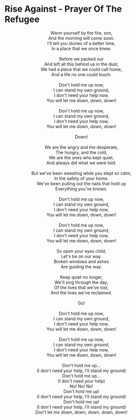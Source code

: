 # Rise Against - Prayer Of The Refugee

<p align="center">
  Warm yourself by the fire, son,
  <br />
  And the morning will come soon.
  <br />
  I'll tell you stories of a better time,
  <br />
  In a place that we once knew.
  <br /><br />
  Before we packed our
  <br />
  And left all this behind us in the dust,
  <br />
  We had a place that we could call home,
  <br />
  And a life no one could touch.
  <br /><br />
  Don't hold me up now,
  <br />
  I can stand my own ground,
  <br />
  I don't need your help now,
  <br />
  You will let me down, down, down!
  <br /><br />
  Don't hold me up now,
  <br />
  I can stand my own ground,
  <br />
  I don't need your help now,
  <br />
  You will let me down, down, down!
  <br /><br />
  Down!
  <br /><br />
  We are the angry and the desperate,
  <br />
  The hungry, and the cold,
  <br />
  We are the ones who kept quiet,
  <br />
  And always did what we were told.
  <br /><br />
  But we've been sweating while you slept so calm,
  <br />
  In the safety of your home.
  <br />
  We've been pulling out the nails that hold up
  <br />
  Everything you've known.
  <br /><br />
  Don't hold me up now,
  <br />
  I can stand my own ground,
  <br />
  I don't need your help now,
  <br />
  You will let me down, down, down!
  <br /><br />
  Don't hold me up now,
  <br />
  I can stand my own ground,
  <br />
  I don't need your help now,
  <br />
  You will let me down, down, down!
  <br /><br />
  So open your eyes child,
  <br />
  Let's be on our way.
  <br />
  Broken windows and ashes
  <br />
  Are guiding the way.
  <br /><br />
  Keep quiet no longer,
  <br />
  We'll sing through the day,
  <br />
  Of the lives that we've lost,
  <br />
  And the lives we've reclaimed.
  <br /><br />
  Go!
  <br /><br />
  Don't hold me up now,
  <br />
  I can stand my own ground,
  <br />
  I don't need your help now,
  <br />
  You will let me down, down, down!
  <br /><br />
  Don't hold me up now,
  <br />
  I can stand my own ground,
  <br />
  I don't need your help now,
  <br />
  You will let me down, down, down!
  <br /><br />
  Don't hold me up...
  <br />
  (I don't need your help, I'll stand my ground)
  <br />
  Don't hold me up...
  <br />
  (I don't need your help)
  <br />
  No! No! No!
  <br />
  Don't hold me up!
  <br />
  (I don't need your help, I'll stand my ground)
  <br />
  Don't hold me up!
  <br />
  (I don't need your help, I'll stand my ground)
  <br />
  Don't let me down, down, down, down, down!
</p>

